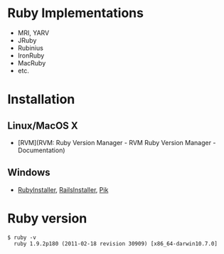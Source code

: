 <!SLIDE ruby_implementations bullets transition=scrollUp>
# Ruby Implementations #

* MRI, YARV
* JRuby
* Rubinius
* IronRuby
* MacRuby
* etc.

<!SLIDE installation bullets transition=scrollUp>
# Installation #
## Linux/MacOS X ##
* [RVM](RVM: Ruby Version Manager - RVM Ruby Version Manager - Documentation)

## Windows ##
* [RubyInstaller](http://rubyinstaller.org/), [RailsInstaller](http://railsinstaller.org/), [Pik](https://github.com/vertiginous/pik)

<!SLIDE ruby_version commandline incremental small transition=scrollUp>
# Ruby version #

	$ ruby -v
	  ruby 1.9.2p180 (2011-02-18 revision 30909) [x86_64-darwin10.7.0]